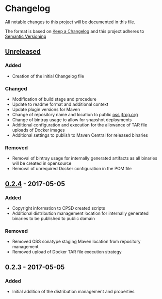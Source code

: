 # Changelog
All notable changes to this project will be documented in this file.

The format is based on [Keep a Changelog](http://keepachangelog.com/)
and this project adheres to [Semantic Versioning](http://semver.org/)

## [Unreleased]
### Added
 - Creation of the initial Changelog file
### Changed
 - Modification of build stage and procedure
 - Update to readme format and additional context
 - Update plugin versions for Maven
 - Change of repository name and location to public [oss.jfrog.org](oss.jfrog.org)
 - Change of bintray usage to allow for snapshot deployments
 - Additional configuration and execution for the allowance of TAR file uploads of Docker images
 - Additional settings to publish to Maven Central for released binaries
 
### Removed
 - Removal of bintray usage for internally generated artifacts as all binaries will be created in opensource
 - Removal of unrequired Docker configuration in the POM file

## [0.2.4] - 2017-05-05
### Added
 - Copyright information to CPSD created scripts
 - Additional distribution management location for internally generated binaries to be published to public domain

### Removed
 - Removed OSS sonatype staging Maven location from repository management
 - Removed upload of Docker TAR file execution strategy
 
## 0.2.3 - 2017-05-05
### Added
 - Initial addition of the distribution management and properties

[Unreleased]: https://github.com/dellemc-symphony/root-parent/compare/0.2.4...HEAD
[0.2.4]: https://github.com/dellemc-symphony/root-parent/compare/0.2.3...0.2.4

